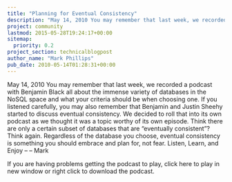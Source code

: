 ```yaml
---
title: "Planning for Eventual Consistency"
description: "May 14, 2010 You may remember that last week, we recorded a podcast with Benjamin Black all about the immense variety of databases in the NoSQL space and what your criteria should be when choosing one. If you listened carefully, you may also remember that Benjamin and Justin Sheehy started to d"
project: community
lastmod: 2015-05-28T19:24:17+00:00
sitemap:
  priority: 0.2
project_section: technicalblogpost
author_name: "Mark Phillips"
pub_date: 2010-05-14T01:28:31+00:00
---
```

May 14, 2010
You may remember that last week, we recorded a podcast with Benjamin Black all about the immense variety of databases in the NoSQL space and what your criteria should be when choosing one.
If you listened carefully, you may also remember that Benjamin and Justin Sheehy started to discuss eventual consistency. We decided to roll that into its own podcast as we thought it was a topic worthy of its own episode.
Think there are only a certain subset of databases that are “eventually consistent”? Think again. Regardless of the database you choose, eventual consistency is something you should embrace and plan for, not fear.
Listen, Learn, and Enjoy – –
Mark


If you are having problems getting the podcast to play, click here to play in new window or right click to download the podcast.
